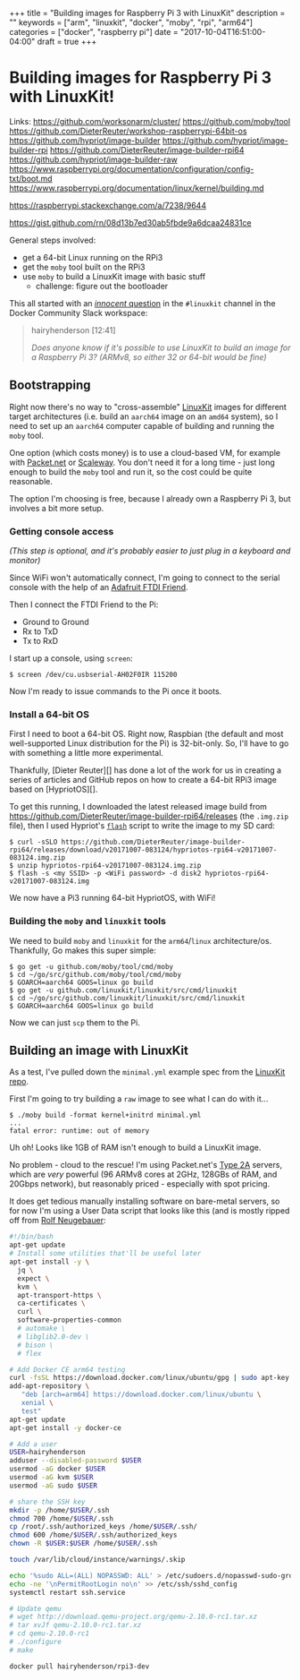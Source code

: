 +++
title = "Building images for Raspberry Pi 3 with LinuxKit"
description = ""
keywords = ["arm", "linuxkit", "docker", "moby", "rpi", "arm64"]
categories = ["docker", "raspberry pi"]
date = "2017-10-04T16:51:00-04:00"
draft = true
+++

# Building images for Raspberry Pi 3 with LinuxKit!

Links:
https://github.com/worksonarm/cluster/
https://github.com/moby/tool
https://github.com/DieterReuter/workshop-raspberrypi-64bit-os
https://github.com/hypriot/image-builder
https://github.com/hypriot/image-builder-rpi
https://github.com/DieterReuter/image-builder-rpi64
https://github.com/hypriot/image-builder-raw
https://www.raspberrypi.org/documentation/configuration/config-txt/boot.md
https://www.raspberrypi.org/documentation/linux/kernel/building.md

https://raspberrypi.stackexchange.com/a/7238/9644

https://gist.github.com/rn/08d13b7ed30ab5fbde9a6dcaa24831ce

General steps involved:
- get a 64-bit Linux running on the RPi3
- get the `moby` tool built on the RPi3
- use `moby` to build a LinuxKit image with basic stuff
  - challenge: figure out the bootloader

This all started with an [_innocent_ question](https://dockercommunity.slack.com/archives/C51K0GDU7/p1507135315000111) in the `#linuxkit` channel in the
Docker Community Slack workspace:

> hairyhenderson [12:41]
>
> _Does anyone know if it's possible to use LinuxKit to build an image for a Raspberry Pi 3? (ARMv8, so either 32 or 64-bit would be fine)_

## Bootstrapping

Right now there's no way to "cross-assemble" [LinuxKit][] images for different
target architectures (i.e. build an `aarch64` image on an `amd64` system), so I need 
to set up an `aarch64` computer capable of building and running the `moby` tool.

One option (which costs money) is to use a cloud-based VM, for example with
[Packet.net][] or [Scaleway][]. You don't need it for a long time - just long enough 
to build the `moby` tool and run it, so the cost could be quite reasonable.

The option I'm choosing is free, because I already own a Raspberry Pi 3, but involves 
a bit more setup.

### Getting console access

_(This step is optional, and it's probably easier to just plug in a keyboard
and monitor)_

Since WiFi won't automatically connect, I'm going to connect to the serial console
with the help of an [Adafruit FTDI Friend][].

Then I connect the FTDI Friend to the Pi:
- Ground to Ground
- Rx to TxD
- Tx to RxD

I start up a console, using `screen`:

```console
$ screen /dev/cu.usbserial-AH02F0IR 115200
```

Now I'm ready to issue commands to the Pi once it boots.

### Install a 64-bit OS

First I need to boot a 64-bit OS. Right now, Raspbian (the default and most 
well-supported Linux distribution for the Pi) is 32-bit-only. So, I'll have to go with
something a little more experimental.

Thankfully, [Dieter Reuter][] has done a lot of the work for us in creating a series
of articles and GitHub repos on how to create a 64-bit RPi3 image based on [HypriotOS][].

To get this running, I downloaded the latest released image build from https://github.com/DieterReuter/image-builder-rpi64/releases (the `.img.zip` file), then I used Hypriot's [`flash`](https://raw.githubusercontent.com/hypriot/flash/master/Darwin/flash) script to write the image to my SD card:

```console
$ curl -sSLO https://github.com/DieterReuter/image-builder-rpi64/releases/download/v20171007-083124/hypriotos-rpi64-v20171007-083124.img.zip
$ unzip hypriotos-rpi64-v20171007-083124.img.zip
$ flash -s <my SSID> -p <WiFi password> -d disk2 hypriotos-rpi64-v20171007-083124.img
```

We now have a Pi3 running 64-bit HypriotOS, with WiFi!

### Building the `moby` and `linuxkit` tools

<!-- A super-convenient feature of HypriotOS is that it's designed from the ground up to
run Docker. As of right now, the image has a pretty old version of Docker: 1.13.1,
but it'll work for our purposes.

This makes building the `moby` binary pretty straightforward. And, because I can, I'm going to build it as part of a `docker build`. First I create a simple `Dockerfile`:

```dockerfile
FROM golang:1.9

RUN go get -u github.com/moby/tool/cmd/moby
```

Then we build it:

```console
$ docker build -t moby .
Sending build context to Docker daemon 31.23 kB
Step 1/2 : FROM golang:1.9
 -- -> 6fc925adbae4
Step 2/2 : RUN go get -u github.com/moby/tool/cmd/moby
 -- -> Running in a003a181af0e
 -- -> a29e77d6df06
Removing intermediate container a003a181af0e
```

And then we can extract the binary:

```console
$ docker create --name m moby
$ docker cp m:/go/bin/moby .
$ ./moby version
moby verison unknown
commit: unknown
```

Awesome! We're done bootstrapping, we can start building LinuxKit images now! -->

We need to build `moby` and `linuxkit` for the `arm64`/`linux` architecture/os. Thankfully, Go makes this super simple:

```console
$ go get -u github.com/moby/tool/cmd/moby
$ cd ~/go/src/github.com/moby/tool/cmd/moby
$ GOARCH=aarch64 GOOS=linux go build
$ go get -u github.com/linuxkit/linuxkit/src/cmd/linuxkit
$ cd ~/go/src/github.com/linuxkit/linuxkit/src/cmd/linuxkit
$ GOARCH=aarch64 GOOS=linux go build
```

Now we can just `scp` them to the Pi.

## Building an image with LinuxKit

As a test, I've pulled down the `minimal.yml` example spec from the
[LinuxKit repo][LinuxKit].

First I'm going to try building a `raw` image to see what I can do with it...

```console
$ ./moby build -format kernel+initrd minimal.yml
...
fatal error: runtime: out of memory
```

Uh oh! Looks like 1GB of RAM isn't enough to build a LinuxKit image.

No problem - cloud to the rescue! I'm using Packet.net's [Type 2A][] servers,
which are _very_ powerful (96 ARMv8 cores at 2GHz, 128GBs of RAM, and 20Gbps network), but reasonably priced - especially with spot pricing.

It does get tedious manually installing software on bare-metal servers, so for now
I'm using a User Data script that looks like this (and is mostly ripped off from 
[Rolf Neugebauer](https://gist.github.com/rn/08d13b7ed30ab5fbde9a6dcaa24831ce):

```sh
#!/bin/bash
apt-get update
# Install some utilities that'll be useful later
apt-get install -y \
  jq \
  expect \
  kvm \
  apt-transport-https \
  ca-certificates \
  curl \
  software-properties-common
  # automake \
  # libglib2.0-dev \
  # bison \
  # flex

# Add Docker CE arm64 testing
curl -fsSL https://download.docker.com/linux/ubuntu/gpg | sudo apt-key add -
add-apt-repository \
   "deb [arch=arm64] https://download.docker.com/linux/ubuntu \
   xenial \
   test"
apt-get update
apt-get install -y docker-ce

# Add a user
USER=hairyhenderson
adduser --disabled-password $USER
usermod -aG docker $USER
usermod -aG kvm $USER
usermod -aG sudo $USER

# share the SSH key
mkdir -p /home/$USER/.ssh
chmod 700 /home/$USER/.ssh
cp /root/.ssh/authorized_keys /home/$USER/.ssh/
chmod 600 /home/$USER/.ssh/authorized_keys
chown -R $USER:$USER /home/$USER/.ssh

touch /var/lib/cloud/instance/warnings/.skip

echo '%sudo ALL=(ALL) NOPASSWD: ALL' > /etc/sudoers.d/nopasswd-sudo-group
echo -ne '\nPermitRootLogin no\n' >> /etc/ssh/sshd_config
systemctl restart ssh.service

# Update qemu
# wget http://download.qemu-project.org/qemu-2.10.0-rc1.tar.xz
# tar xvJf qemu-2.10.0-rc1.tar.xz
# cd qemu-2.10.0-rc1
# ./configure
# make
```

```console
docker pull hairyhenderson/rpi3-dev

```


[LinuxKit]: https://github.com/linuxkit/linuxkit
[Packet.net]: https://www.packet.net/bare-metal/servers/type-2a/
[Type 2A]: https://www.packet.net/bare-metal/servers/type-2a/
[Scaleway]: https://www.scaleway.com/armv8-cloud-servers/
[Alpine downloads]: https://alpinelinux.org/downloads/
[Alpine install instructions]: https://wiki.alpinelinux.org/wiki/Create_a_bootable_SDHC_from_a_Mac
[Adafruit FTDI Friend]: https://www.adafruit.com/product/284
